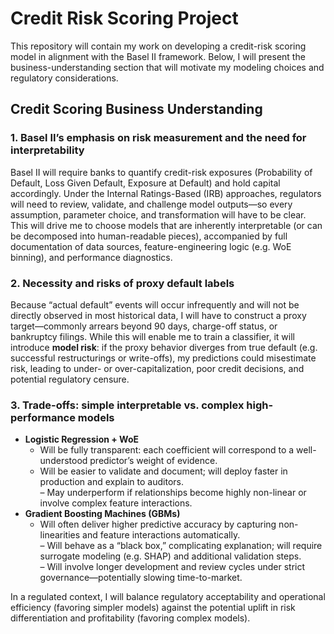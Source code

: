 # Credit Risk Scoring Project

This repository will contain my work on developing a credit-risk scoring model in alignment with the Basel II framework. Below, I will present the business-understanding section that will motivate my modeling choices and regulatory considerations.

## Credit Scoring Business Understanding

### 1. Basel II’s emphasis on risk measurement and the need for interpretability  
Basel II will require banks to quantify credit-risk exposures (Probability of Default, Loss Given Default, Exposure at Default) and hold capital accordingly. Under the Internal Ratings-Based (IRB) approaches, regulators will need to review, validate, and challenge model outputs—so every assumption, parameter choice, and transformation will have to be clear. This will drive me to choose models that are inherently interpretable (or can be decomposed into human-readable pieces), accompanied by full documentation of data sources, feature-engineering logic (e.g. WoE binning), and performance diagnostics.

### 2. Necessity and risks of proxy default labels  
Because “actual default” events will occur infrequently and will not be directly observed in most historical data, I will have to construct a proxy target—commonly arrears beyond 90 days, charge-off status, or bankruptcy filings. While this will enable me to train a classifier, it will introduce **model risk**: if the proxy behavior diverges from true default (e.g. successful restructurings or write-offs), my predictions could misestimate risk, leading to under- or over-capitalization, poor credit decisions, and potential regulatory censure.

### 3. Trade-offs: simple interpretable vs. complex high-performance models  
- **Logistic Regression + WoE**  
  + Will be fully transparent: each coefficient will correspond to a well-understood predictor’s weight of evidence.  
  + Will be easier to validate and document; will deploy faster in production and explain to auditors.  
  – May underperform if relationships become highly non-linear or involve complex feature interactions.  
- **Gradient Boosting Machines (GBMs)**  
  + Will often deliver higher predictive accuracy by capturing non-linearities and feature interactions automatically.  
  – Will behave as a “black box,” complicating explanation; will require surrogate modeling (e.g. SHAP) and additional validation steps.  
  – Will involve longer development and review cycles under strict governance—potentially slowing time-to-market.

In a regulated context, I will balance regulatory acceptability and operational efficiency (favoring simpler models) against the potential uplift in risk differentiation and profitability (favoring complex models).
